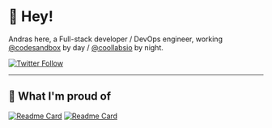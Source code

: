 # 👋 Hey!

Andras here, a Full-stack developer / DevOps engineer, working [@codesandbox](https://codesandbox.io) by day / [@coollabsio](https://coollabs.io) by night.

[![Twitter Follow](https://img.shields.io/twitter/follow/andrasbacsai?color=blue&label=Follow%20my%20journey%20on%20Twitter&style=for-the-badge)](https://twitter.com/andrasbacsai)

--- 

## 🎉 What I'm proud of

[![Readme Card](https://github-readme-stats.vercel.app/api/pin/?username=coollabsio&repo=coolify&show_owner=true)](https://github.com/coollabsio/coolify) 
[![Readme Card](https://github-readme-stats.vercel.app/api/pin/?username=coollabsio&repo=fonts&show_owner=true)](https://github.com/coollabsio/fonts)


<!--
**andrasbacsai/andrasbacsai** is a ✨ _special_ ✨ repository because its `README.md` (this file) appears on your GitHub profile.

Here are some ideas to get you started:

- 🔭 I’m currently working on ...
- 🌱 I’m currently learning ...
- 👯 I’m looking to collaborate on ...
- 🤔 I’m looking for help with ...
- 💬 Ask me about ...
- 📫 How to reach me: ...
- 😄 Pronouns: ...
- ⚡ Fun fact: ...
-->
